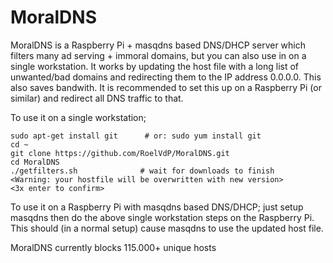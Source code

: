 # MoralDNS
MoralDNS is a Raspberry Pi + masqdns based DNS/DHCP server which filters many ad serving + immoral domains, but you can also use in on a single workstation. It works by updating the host file with a long list of unwanted/bad domains and redirecting them to the IP address 0.0.0.0. This also saves bandwith. It is recommended to set this up on a Raspberry Pi (or similar) and redirect all DNS traffic to that.

To use it on a single workstation;

    sudo apt-get install git      # or: sudo yum install git
    cd ~
    git clone https://github.com/RoelVdP/MoralDNS.git
    cd MoralDNS
    ./getfilters.sh              # wait for downloads to finish
    <Warning: your hostfile will be overwritten with new version>
    <3x enter to confirm>

To use it on a Raspberry Pi with masqdns based DNS/DHCP; just setup masqdns then do the above single workstation steps on the Raspberry Pi. This should (in a normal setup) cause masqdns to use the updated host file.

MoralDNS currently blocks 115.000+ unique hosts
